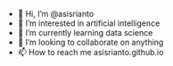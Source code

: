 - 👋 Hi, I’m @asisrianto
- 👀 I’m interested in artificial intelligence
- 🌱 I’m currently learning data science
- 💞️ I’m looking to collaborate on anything
- 📫 How to reach me asisrianto.github.io

<!---
asisrianto/asisrianto is a ✨ special ✨ repository because its `README.md` (this file) appears on your GitHub profile.
You can click the Preview link to take a look at your changes.
--->
